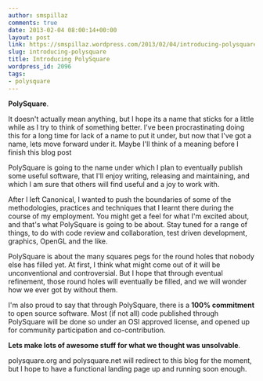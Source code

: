 ```yaml
---
author: smspillaz
comments: true
date: 2013-02-04 08:00:14+00:00
layout: post
link: https://smspillaz.wordpress.com/2013/02/04/introducing-polysquare/
slug: introducing-polysquare
title: Introducing PolySquare
wordpress_id: 2096
tags:
- polysquare
---
```


**PolySquare**.

It doesn't actually mean anything, but I hope its a name that sticks for a little while as I try to think of something better. I've been procrastinating doing this for a long time for lack of a name to put it under, but now that I've got a name, lets move forward under it. Maybe I'll think of a meaning before I finish this blog post

PolySquare is going to the name under which I plan to eventually publish some useful software, that I'll enjoy writing, releasing and maintaining, and which I am sure that others will find useful and a joy to work with.

After I left Canonical, I wanted to push the boundaries of some of the methodologies, practices and techniques that I learnt there during the course of my employment. You might get a feel for what I'm excited about, and that's what PolySquare is going to be about. Stay tuned for a range of things, to do with code review and collaboration, test driven development, graphics, OpenGL and the like.

PolySquare is about the many squares pegs for the round holes that nobody else has filled yet. At first, I think what might come out of it will be unconventional and controversial. But I hope that through eventual refinement, those round holes will eventually be filled, and we will wonder how we ever got by without them.

I'm also proud to say that through PolySquare, there is a **100% commitment** to open source software. Most (if not all) code published through PolySquare will be done so under an OSI approved license, and opened up for community participation and co-contribution.

**Lets make lots of awesome stuff for what we thought was unsolvable**.

polysquare.org and polysquare.net will redirect to this blog for the moment, but I hope to have a functional landing page up and running soon enough.

